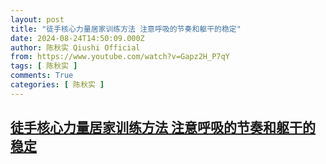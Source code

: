 ```yaml
---
layout: post
title: "徒手核心力量居家训练方法 注意呼吸的节奏和躯干的稳定"
date: 2024-08-24T14:50:09.000Z
author: 陈秋实 Qiushi Official
from: https://www.youtube.com/watch?v=Gapz2H_P7qY
tags: [ 陈秋实 ]
comments: True
categories: [ 陈秋实 ]
---
```

<!--1724511009000-->
[徒手核心力量居家训练方法 注意呼吸的节奏和躯干的稳定](https://www.youtube.com/watch?v=Gapz2H_P7qY)
------

<div>

</div>

